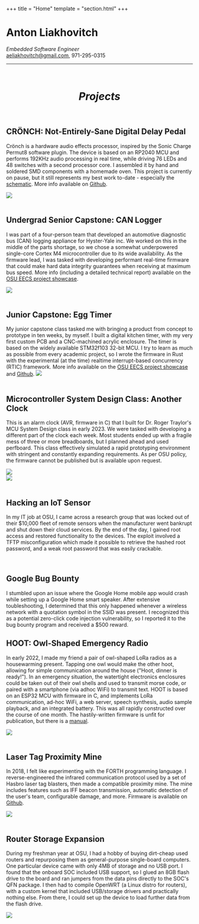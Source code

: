 +++
title = "Home"
template = "section.html"
+++

# Anton Liakhovitch
*Embedded Software Engineer*  
aeliakhovitch@gmail.com, 971-295-0315  

---
<br/>
<h1 style="text-align: center;"><i>Projects</i></h1>

<br/>

## CRÖNCH: Not-Entirely-Sane Digital Delay Pedal

Crönch is a hardware audio effects processor, inspired by the Sonic Charge Permut8 software plugin. The device is based on an RP2040 MCU and performs 192KHz audio processing in real time, while driving 76 LEDs and 48 switches with a second processor core. I assembled it by hand and soldered SMD components with a homemade oven. This project is currently on pause, but it still represents my best work to-date - especially the [schematic](https://github.com/liakhovitch/cronch/blob/main/pcb/effectpedal/fabrication/schematic.pdf). More info available on [Github](https://github.com/liakhovitch/cronch).

<img src='public/images/cronch.jpg'><br/><br/>

## Undergrad Senior Capstone: CAN Logger

I was part of a four-person team that developed an automotive diagnostic bus (CAN) logging appliance for Hyster-Yale inc. We worked on this in the middle of the parts shortage, so we chose a somewhat underpowered single-core Cortex M4 microcontroller due to its wide availability. As the firmware lead, I was tasked with developing performant real-time firmware that could make hard data integrity guarantees when receiving at maximum bus speed. More info (including a detailed technical report) available on the [OSU EECS project showcase](https://eecs.engineering.oregonstate.edu/project-showcase/projects/?id=gSDrxXntCfJTY05l).

<img src='public/images/canlogger.jpg'><br/><br/>

## Junior Capstone: Egg Timer

My junior capstone class tasked me with bringing a product from concept to prototype in ten weeks, by myself. I built a digital kitchen timer, with my very first custom PCB and a CNC-machined acrylic enclosure. The timer is based on the widely available STM32f103 32-bit MCU. I try to learn as much as possible from every academic project, so I wrote the firmware in Rust with the experimental (at the time) realtime interrupt-based concurrency (RTIC) framework. More info available on the [OSU EECS project showcase](https://eecs.engineering.oregonstate.edu/project-showcase/projects/?id=trLHRkyRlfQhVEzy) and [Github](https://github.com/liakhovitch/junior_design).
<img src='public/images/eggtimer.jpg'><br/><br/>

## Microcontroller System Design Class: Another Clock

This is an alarm clock (AVR, firmware in C) that I built for Dr. Roger Traylor's MCU System Design class in early 2023. We were tasked with developing a different part of the clock each week. Most students ended up with a fragile mess of three or more breadboards, but I planned ahead and used perfboard. This class effectively simulated a rapid prototyping environment with stringent and constantly expanding requirements. As per OSU policy, the firmware cannot be published but is available upon request.

<img src='public/images/alarmclock.jpg'><br/>
<img src='public/images/spaghetti.jpg'><br/><br/>

## Hacking an IoT Sensor

In my IT job at OSU, I came across a research group that was locked out of their $10,000 fleet of remote sensors when the manufacturer went bankrupt and shut down their cloud services. By the end of the day, I gained root access and restored functionality to the devices. The exploit involved a TFTP misconfiguration which made it possible to retrieve the hashed root password, and a weak root password that was easily crackable.

<br/>

## Google Bug Bounty

I stumbled upon an issue where the Google Home mobile app would crash while setting up a Google Home smart speaker. After extensive toubleshooting, I determined that this only happened whenever a wireless network with a quotation symbol in the SSID was present. I recognized this as a potential zero-click code injection vulnerability, so I reported it to the bug bounty program and received a $500 reward.

## HOOT: Owl-Shaped Emergency Radio

In early 2022, I made my friend a pair of owl-shaped LoRa radios as a housewarming present. Tapping one owl would make the other hoot, allowing for simple communication around the house ("Hoot, dinner is ready!"). In an emergency situation, the watertight electronics enclosures could be taken out of their owl shells and used to transmit morse code, or paired with a smartphone (via adhoc WiFi) to transmit text. HOOT is based on an ESP32 MCU with firmware in C, and implements LoRa communication, ad-hoc WiFi, a web server, speech synthesis, audio sample playback, and an integrated battery. This was all rapidly constructed over the course of one month. The hastily-written firmware is unfit for publication, but there is a [manual](public/hoot_manual.pdf).

<img src='public/images/hoot.jpg'><br/><br/>

## Laser Tag Proximity Mine

In 2018, I felt like experimenting with the FORTH programming language. I reverse-engineered the infrared communication protocol used by a set of Hasbro laser tag blasters, then made a compatible proximity mine. The mine includes features such as IFF beacon transmission, automatic detection of the user's team, configurable damage, and more. Firmware is available on [Github](https://github.com/liakhovitch/claymore).

<img src='public/images/claymore.jpg'><br/><br/>

## Router Storage Expansion

During my freshman year at OSU, I had a hobby of buying dirt-cheap used routers and repurposing them as general-purpose single-board computers. One particular device came with only 4MB of storage and no USB port. I found that the onboard SOC included USB support, so I glued an 8GB flash drive to the board and ran jumpers from the data pins directly to the SOC's QFN package. I then had to compile OpenWRT (a Linux distro for routers), with a custom kernel that included USB/storage drivers and practically nothing else. From there, I could set up the device to load further data from the flash drive.

<img src='public/images/router.jpg'><br/><br/>
